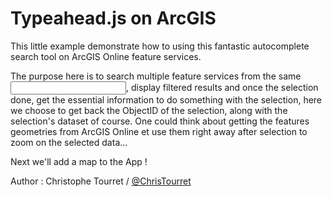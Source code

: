 Typeahead.js on ArcGIS
===================

This little example demonstrate how to using this fantastic autocomplete search tool on ArcGIS Online feature services.

The purpose here is to search multiple feature services from the same <Input>, display filtered results and once the selection done, get the essential information to do something with the selection, here we choose to get back the ObjectID of the selection, along with the selection's dataset of course. One could think about getting the features geometries from ArcGIS Online et use them right away after selection to zoom on the selected data...

Next we'll add a map to the App !

Author : Christophe Tourret / <a href="http://twitter.com/ChrisTourret">@ChrisTourret</a>
